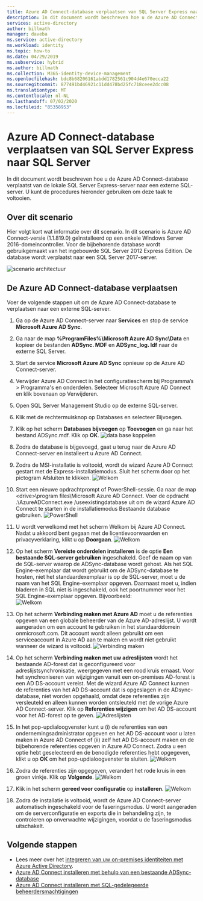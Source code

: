 ```yaml
---
title: Azure AD Connect-database verplaatsen van SQL Server Express naar SQL Server | Microsoft Docs
description: In dit document wordt beschreven hoe u de Azure AD Connect-database verplaatst van de lokale SQL Server Express-server naar een externe SQL-server.
services: active-directory
author: billmath
manager: daveba
ms.service: active-directory
ms.workload: identity
ms.topic: how-to
ms.date: 04/29/2019
ms.subservice: hybrid
ms.author: billmath
ms.collection: M365-identity-device-management
ms.openlocfilehash: bdc8b68206161abdd1782561c904d4e670ecca22
ms.sourcegitcommit: 877491bd46921c11dd478bd25fc718ceee2dcc08
ms.translationtype: MT
ms.contentlocale: nl-NL
ms.lasthandoff: 07/02/2020
ms.locfileid: "85358953"
---
```

# <a name="move-azure-ad-connect-database-from-sql-server-express-to-sql-server"></a>Azure AD Connect-database verplaatsen van SQL Server Express naar SQL Server 

In dit document wordt beschreven hoe u de Azure AD Connect-database verplaatst van de lokale SQL Server Express-server naar een externe SQL-server.  U kunt de procedures hieronder gebruiken om deze taak te voltooien.

## <a name="about-this-scenario"></a>Over dit scenario
Hier volgt kort wat informatie over dit scenario.  In dit scenario is Azure AD Connect-versie (1.1.819.0) geïnstalleerd op een enkele Windows Server 2016-domeincontroller.  Voor de bijbehorende database wordt gebruikgemaakt van het ingebouwde SQL Server 2012 Express Edition.  De database wordt verplaatst naar een SQL Server 2017-server.

![scenario architectuur](media/how-to-connect-install-move-db/move1.png)

## <a name="move-the-azure-ad-connect-database"></a>De Azure AD Connect-database verplaatsen
Voer de volgende stappen uit om de Azure AD Connect-database te verplaatsen naar een externe SQL-server.

1. Ga op de Azure AD Connect-server naar **Services** en stop de service **Microsoft Azure AD Sync**.
2. Ga naar de map **%ProgramFiles%\Microsoft Azure AD Sync\Data** en kopieer de bestanden **ADSync. MDF** en **ADSync_log. ldf** naar de externe SQL Server.
3. Start de service **Microsoft Azure AD Sync** opnieuw op de Azure AD Connect-server.
4. Verwijder Azure AD Connect in het configuratiescherm bij Programma’s > Programma's en onderdelen.  Selecteer Microsoft Azure AD Connect en klik bovenaan op Verwijderen.
5. Open SQL Server Management Studio op de externe SQL-server.
6. Klik met de rechtermuisknop op Databases en selecteer Bijvoegen.
7. Klik op het scherm **Databases bijvoegen** op **Toevoegen** en ga naar het bestand ADSync.mdf.  Klik op **OK**.
   ![data base koppelen](media/how-to-connect-install-move-db/move2.png)

8. Zodra de database is bijgevoegd, gaat u terug naar de Azure AD Connect-server en installeert u Azure AD Connect.
9. Zodra de MSI-installatie is voltooid, wordt de wizard Azure AD Connect gestart met de Express-installatiemodus. Sluit het scherm door op het pictogram Afsluiten te klikken.
   ![Welkom](./media/how-to-connect-install-move-db/db1.png)
10. Start een nieuwe opdrachtprompt of PowerShell-sessie. Ga naar de map \<drive>\program files\Microsoft Azure AD Connect. Voer de opdracht .\AzureADConnect.exe /useexistingdatabase uit om de wizard Azure AD Connect te starten in de installatiemodus Bestaande database gebruiken.
    ![PowerShell](./media/how-to-connect-install-move-db/db2.png)
11. U wordt verwelkomd met het scherm Welkom bij Azure AD Connect. Nadat u akkoord bent gegaan met de licentievoorwaarden en privacyverklaring, klikt u op **Doorgaan**.
    ![Welkom](./media/how-to-connect-install-move-db/db3.png)
12. Op het scherm **Vereiste onderdelen installeren** is de optie **Een bestaande SQL-server gebruiken** ingeschakeld. Geef de naam op van de SQL-server waarop de ADSync-database wordt gehost. Als het SQL Engine-exemplaar dat wordt gebruikt om de ADSync-database te hosten, niet het standaardexemplaar is op de SQL-server, moet u de naam van het SQL Engine-exemplaar opgeven. Daarnaast moet u, indien bladeren in SQL niet is ingeschakeld, ook het poortnummer voor het SQL Engine-exemplaar opgeven. Bijvoorbeeld:         
    ![Welkom](./media/how-to-connect-install-move-db/db4.png)           

13. Op het scherm **Verbinding maken met Azure AD** moet u de referenties opgeven van een globale beheerder van de Azure AD-adreslijst. U wordt aangeraden om een account te gebruiken in het standaarddomein onmicrosoft.com. Dit account wordt alleen gebruikt om een serviceaccount in Azure AD aan te maken en wordt niet gebruikt wanneer de wizard is voltooid.
    ![Verbinding maken](./media/how-to-connect-install-move-db/db5.png)
 
14. Op het scherm **Verbinding maken met uw adreslijsten** wordt het bestaande AD-forest dat is geconfigureerd voor adreslijstsynchronisatie, weergegeven met een rood kruis ernaast. Voor het synchroniseren van wijzigingen vanuit een on-premises AD-forest is een AD DS-account vereist. Met de wizard Azure AD Connect kunnen de referenties van het AD DS-account dat is opgeslagen in de ADsync-database, niet worden opgehaald, omdat deze referenties zijn versleuteld en alleen kunnen worden ontsleuteld met de vorige Azure AD Connect-server. Klik op **Referenties wijzigen** om het AD DS-account voor het AD-forest op te geven.
    ![Adreslijsten](./media/how-to-connect-install-move-db/db6.png)
 

15. In het pop-updialoogvenster kunt u (i) de referenties van een ondernemingsadministrator opgeven en het AD DS-account voor u laten maken in Azure AD Connect of (ii) zelf het AD DS-account maken en de bijbehorende referenties opgeven in Azure AD Connect. Zodra u een optie hebt geselecteerd en de benodigde referenties hebt opgegeven, klikt u op **OK** om het pop-updialoogvenster te sluiten.
    ![Welkom](./media/how-to-connect-install-move-db/db7.png)
 

16. Zodra de referenties zijn opgegeven, verandert het rode kruis in een groen vinkje. Klik op **Volgende**.
    ![Welkom](./media/how-to-connect-install-move-db/db8.png)
 

17. Klik in het scherm **gereed voor configuratie** op **installeren**.
    ![Welkom](./media/how-to-connect-install-move-db/db9.png)
 

18. Zodra de installatie is voltooid, wordt de Azure AD Connect-server automatisch ingeschakeld voor de faseringsmodus. U wordt aangeraden om de serverconfiguratie en exports die in behandeling zijn, te controleren op onverwachte wijzigingen, voordat u de faseringsmodus uitschakelt. 

## <a name="next-steps"></a>Volgende stappen

- Lees meer over het [integreren van uw on-premises identiteiten met Azure Active Directory](whatis-hybrid-identity.md).
- [Azure AD Connect installeren met behulp van een bestaande ADSync-database](how-to-connect-install-existing-database.md)
- [Azure AD Connect installeren met SQL-gedelegeerde beheerdersmachtigingen](how-to-connect-install-sql-delegation.md)

